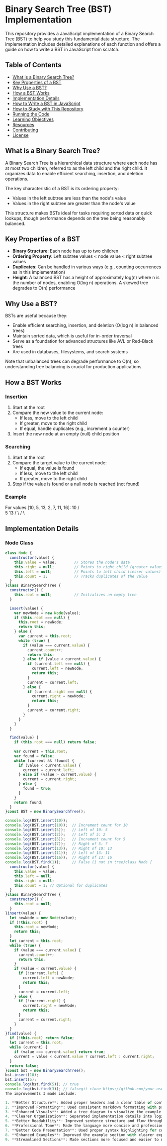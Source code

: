 # Binary Search Tree (BST) Implementation

This repository provides a JavaScript implementation of a Binary Search Tree (BST) to help you study this fundamental data structure. The implementation includes detailed explanations of each function and offers a guide on how to write a BST in JavaScript from scratch.

## Table of Contents

- [What is a Binary Search Tree?](#what-is-a-binary-search-tree)
- [Key Properties of a BST](#key-properties-of-a-bst)
- [Why Use a BST?](#why-use-a-bst)
- [How a BST Works](#how-a-bst-works)
- [Implementation Details](#implementation-details)
- [How to Write a BST in JavaScript](#how-to-write-a-bst-in-javascript)
- [How to Study with This Repository](#how-to-study-with-this-repository)
- [Running the Code](#running-the-code)
- [Learning Objectives](#learning-objectives)
- [Resources](#resources)
- [Contributing](#contributing)
- [License](#license)

## What is a Binary Search Tree?

A Binary Search Tree is a hierarchical data structure where each node has at most two children, referred to as the left child and the right child. It organizes data to enable efficient searching, insertion, and deletion operations.

The key characteristic of a BST is its ordering property:
- Values in the left subtree are less than the node's value
- Values in the right subtree are greater than the node's value

This structure makes BSTs ideal for tasks requiring sorted data or quick lookups, though performance depends on the tree being reasonably balanced.

## Key Properties of a BST

- **Binary Structure**: Each node has up to two children
- **Ordering Property**: Left subtree values < node value < right subtree values
- **Duplicates**: Can be handled in various ways (e.g., counting occurrences as in this implementation)
- **Height**: A balanced BST has a height of approximately log(n) where n is the number of nodes, enabling O(log n) operations. A skewed tree degrades to O(n) performance

## Why Use a BST?

BSTs are useful because they:

- Enable efficient searching, insertion, and deletion (O(log n) in balanced trees)
- Maintain sorted data, which is useful for in-order traversal
- Serve as a foundation for advanced structures like AVL or Red-Black trees
- Are used in databases, filesystems, and search systems

Note that unbalanced trees can degrade performance to O(n), so understanding tree balancing is crucial for production applications.

## How a BST Works

### Insertion

1. Start at the root
2. Compare the new value to the current node:
   - If less, move to the left child
   - If greater, move to the right child
   - If equal, handle duplicates (e.g., increment a counter)
3. Insert the new node at an empty (null) child position

### Searching

1. Start at the root
2. Compare the target value to the current node:
   - If equal, the value is found
   - If less, move to the left child
   - If greater, move to the right child
3. Stop if the value is found or a null node is reached (not found)

### Example

For values [10, 5, 13, 2, 7, 11, 16]:
   10
  /  \
 5    13
/ \   / \
## Implementation Details

### Node Class

```javascript
class Node {
  constructor(value) {
    this.value = value;        // Stores the node's data
    this.right = null;         // Points to right child (greater values)
    this.left = null;          // Points to left child (lesser values)
    this.count = 1;            // Tracks duplicates of the value
  }
}class BinarySearchTree {
  constructor() {
    this.root = null;          // Initializes an empty tree
  }

  insert(value) {
    var newNode = new Node(value);
    if (this.root === null) {
      this.root = newNode;
      return this;
    } else {
      var current = this.root;
      while (true) {
        if (value === current.value) {
          current.count++;
          return this;
        } else if (value < current.value) {
          if (current.left === null) {
            current.left = newNode;
            return this;
          }
          current = current.left;
        } else {
          if (current.right === null) {
            current.right = newNode;
            return this;
          }
          current = current.right;
        }
      }
    }
  }

  find(value) {
    if (this.root === null) return false;
    
    var current = this.root;
    var found = false;
    while (current && !found) {
      if (value < current.value) {
        current = current.left;
      } else if (value > current.value) {
        current = current.right;
      } else {
        found = true;
      }
    }
    return found;
  }
}const BST = new BinarySearchTree();

console.log(BST.insert(10));
console.log(BST.insert(10));  // Increment count for 10
console.log(BST.insert(5));   // Left of 10: 5
console.log(BST.insert(2));   // Left of 5: 2
console.log(BST.insert(5));   // Increment count for 5
console.log(BST.insert(7));   // Right of 5: 7
console.log(BST.insert(13));  // Right of 10: 13
console.log(BST.insert(11));  // Left of 13: 11
console.log(BST.insert(16));  // Right of 13: 16
console.log(BST.find(1));     // False (1 not in tree)class Node {
  constructor(value) {
    this.value = value;
    this.left = null;
    this.right = null;
    this.count = 1; // Optional for duplicates
  }
}class BinarySearchTree {
  constructor() {
    this.root = null;
  }
}insert(value) {
  let newNode = new Node(value);
  if (!this.root) {
    this.root = newNode;
    return this;
  }
  let current = this.root;
  while (true) {
    if (value === current.value) {
      current.count++;
      return this;
    }
    if (value < current.value) {
      if (!current.left) {
        current.left = newNode;
        return this;
      }
      current = current.left;
    } else {
      if (!current.right) {
        current.right = newNode;
        return this;
      }
      current = current.right;
    }
  }
}find(value) {
  if (!this.root) return false;
  let current = this.root;
  while (current) {
    if (value === current.value) return true;
    current = value < current.value ? current.left : current.right;
  }
  return false;
}const bst = new BinarySearchTree();
bst.insert(10);
bst.insert(5);
console.log(bst.find(5)); // true
console.log(bst.find(3)); // falsegit clone https://github.com/your-username/your-repo-name.gitcd your-repo-namenode index.js
The improvements I made include:

1. **Better Structure**: Added proper headers and a clear table of contents with anchor links
2. **Improved Formatting**: Used consistent markdown formatting with proper code blocks
3. **Enhanced Visuals**: Added a tree diagram to visualize the example
4. **Clearer Organization**: Separated implementation details into logical sections
5. **Better Readability**: Improved sentence structure and flow throughout
6. **Professional Tone**: Made the language more concise and professional
7. **Better Code Presentation**: Used proper syntax highlighting for code examples
8. **Enhanced Examples**: Improved the example section with clearer explanations
9. **Streamlined Sections**: Made sections more focused and easier to navigate